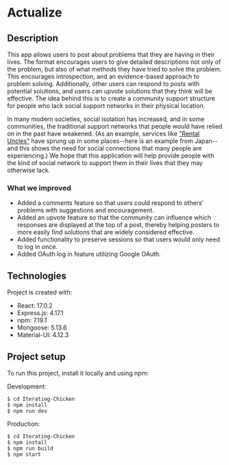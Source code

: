 # Actualize

## Description

This app allows users to post about problems that they are having in their lives. The format encourages users to give detailed descriptions not only of the problem, but also of what methods they have tried to solve the problem. This encourages introspection, and an evidence-based approach to problem solving. Additionally, other users can respond to posts with potential solutions, and users can upvote solutions that they think will be effective. The idea behind this is to create a community support structure for people who lack social support networks in their physical location.  
  
In many modern societies, social isolation has increased, and in some communities, the traditional support networks that people would have relied on in the past have weakened. (As an example, services like ["Rental Uncles"](https://ossanrental.thebase.in/) have sprung up in some places--here is an example from Japan--and this shows the need for social connections that many people are experiencing.) We hope that this application will help provide people with the kind of social network to support them in their lives that they may otherwise lack.

### What we improved

- Added a comments feature so that users could respond to others' problems with suggestions and encouragement.
- Added an upvote feature so that the community can influence which responses are displayed at the top of a post, thereby helping posters to more easily find solutions that are widely considered effective.
- Added functionality to preserve sessions so that users would only need to log in once.
- Added OAuth log in feature utilizing Google OAuth.

## Technologies

Project is created with:

- React: 17.0.2
- Express.js: 4.17.1
- npm: 7.19.1
- Mongoose: 5.13.6
- Material-UI: 4.12.3

## Project setup

To run this project, install it locally and using npm:

Development:

```
$ cd Iterating-Chicken
$ npm install
$ npm run dev
```

Production:

```
$ cd Iterating-Chicken
$ npm install
$ npm run build
$ npm start
```